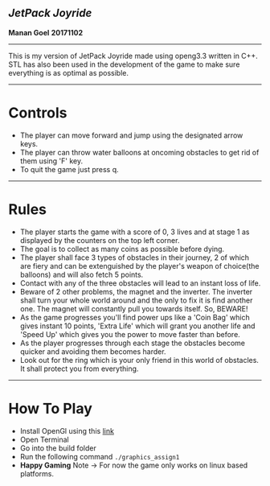 ***JetPack Joyride***
-------------------------------------
**Manan Goel**
**20171102**

----------------------------------------
This is my version of JetPack Joyride made using openg3.3 written in C++. STL has also been used in the development of the game to make sure everything is as optimal as possible.

----------------------------------------
Controls
=============
-   The player can move forward and jump using the designated arrow keys.
-   The player can throw water balloons at oncoming obstacles to get rid of them using 'F' key.
-   To quit the game just press q.
   
------------------------------------------

Rules
===========
-   The player starts the game with a score of 0, 3 lives and at stage 1 as displayed by the counters on the top left corner.
-   The goal is to collect as many coins as possible before dying.
-   The player shall face 3 types of obstacles in their journey, 2 of which are fiery and can be extenguished by the player's weapon of choice(the balloons) and will also fetch 5 points.
-   Contact with any of the three obstacles will lead to an instant loss of life.
-   Beware of 2 other problems, the magnet and the inverter. The inverter shall turn your whole world around and the only to fix it is find another one. The magnet will constantly pull you towards itself. So, BEWARE!
-   As the game progresses you'll find power ups like a 'Coin Bag' which gives instant 10 points, 'Extra Life' which will grant you another life and 'Speed Up' which gives you the power to move faster than before.
-   As the player progresses through each stage the obstacles become quicker and avoiding them becomes harder.
-   Look out for the ring which is your only friend in this world of obstacles. It shall protect you from everything.
-------------------------
How To Play
=================
- Install OpenGl using this [link](https://docs.google.com/document/d/1yz5GG5jFkeTPmeg_H8FzzBsm-5mxkxlpoWuqnj3eMd8/edit?usp=sharing)
- Open Terminal
- Go into the build folder
- Run the following command
    ```./graphics_assign1```
- **Happy Gaming**
Note -> For now the game only works on linux based platforms.
